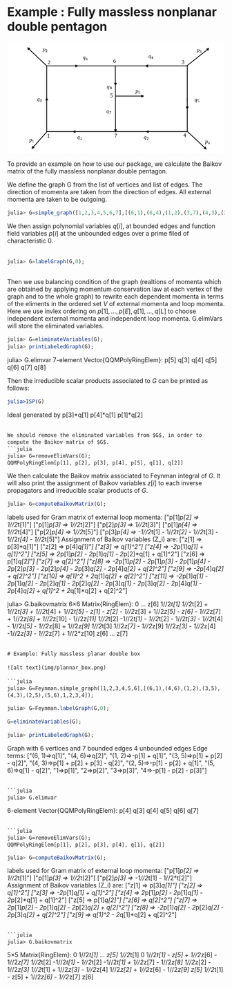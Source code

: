 # Example : Fully massless nonplanar double pentagon

![alt text](img/non_plannar_double_pentagon.png)

To provide an example on how to use our package, we calculate the Baikov matrix of the fully massless nonplanar double pentagon. 

We define the graph G from the list of vertices and list of edges. The direction of momenta are taken from the direction  of edges. All external momenta are taken to be outgoing.

```julia
julia> G=simple_graph([1,2,3,4,5,6,7],[(6,1),(6,4),(1,2),(3,7),(4,3),(2,7),(5,6),(7,5),1,2,3,4,5]);
```

We then assign polynomial variables $q[i]$,  at bounded edges and function field variables $p[i]$ at the unbounded edges over a prime filed of characteristic $0$.

```julia

julia> G=labelGraph(G,0);



```

Then we use balancing condition of the graph (realtions of momenta which are obtained by applying momentum conservation law at each vertex of the graph and to the whole graph) to rewrite each dependent momenta in terms of the eliments in the ordered set $V$ of external momenta and loop momenta. Here we use invlex ordering on $p[1],...,p[E],q[1],...,q[L]$ to choose independent external momenta and independent loop momenta. G.elimVars will store the eliminated variables.

```julia
julia> G=eliminateVariables(G);
julia> printLabeledGraph(G);
```
julia> G.elimvar
7-element Vector{QQMPolyRingElem}:
 p[5]
 q[3]
 q[4]
 q[5]
 q[6]
 q[7]
 q[8]

Then the irreducible scalar products associated to $G$ can be printed as follows:

```julia
julia>ISP(G)
```
Ideal generated by
  p[3]*q[1]
  p[4]*q[1]
  p[1]*q[2]
```

We should remove the eliminated variables from $G$, in order to compute the Baikov matrix of $G$.
```julia
julia> G=removeElimVars(G);
QQMPolyRingElem[p[1], p[2], p[3], p[4], p[5], q[1], q[2]]
```


We then calculate the Baikov matrix associated to Feynman integral of $G$. It will also print the assignment of Baikov variables $z[i]$ to each inverse propagators and irreducible scalar products of $G$.

```julia
julia> G=computeBaikovMatrix(G);
```
labels used for Gram matrix of external loop momenta:
["p[1]*p[2] => 1//2*t[1]"]
["p[1]*p[3] => 1//2*t[2]"]
["p[2]*p[3] => 1//2*t[3]"]
["p[1]*p[4] => 1//2*t[4]"]
["p[2]*p[4] => 1//2*t[5]"]
["p[3]*p[4] => -1//2*t[1] - 1//2*t[2] - 1//2*t[3] - 1//2*t[4] - 1//2*t[5]"]
Assignment of Baikov variables (Z_i) are:
["z[1] => p[3]*q[1]"]
["z[2] => p[4]*q[1]"]
["z[3] => q[1]^2"]
["z[4] => -2*p[1]*q[1] + q[1]^2"]
["z[5] => 2*p[1]*p[2] - 2*p[1]*q[1] - 2*p[2]*q[1] + q[1]^2"]
["z[6] => p[1]*q[2]"]
["z[7] => q[2]^2"]
["z[8] => -2*p[1]*p[2] - 2*p[1]*p[3] - 2*p[1]*p[4] - 2*p[2]*p[3] - 2*p[2]*p[4] - 2*p[3]*q[2] - 2*p[4]*q[2] + q[2]^2"]
["z[9] => -2*p[4]*q[2] + q[2]^2"]
["z[10] => q[1]^2 + 2*q[1]*q[2] + q[2]^2"]
["z[11] => -2*p[1]*q[1] - 2*p[1]*q[2] - 2*p[2]*q[1] - 2*p[2]*q[2] - 2*p[3]*q[1] - 2*p[3]*q[2] - 2*p[4]*q[1] - 2*p[4]*q[2] + q[1]^2 + 2*q[1]*q[2] + q[2]^2"]

julia> G.baikovmatrix
6×6 Matrix{RingElem}:
 0                      …  z[6]
 1//2*t[1]                 1//2*t[2] + 1//2*t[3] + 1//2*t[4] + 1//2*t[5] - z[1] - z[2] - 1//2*z[3] + 1//2*z[5] - z[6] - 1//2*z[7] + 1//2*z[8] + 1//2*z[10] - 1//2*z[11]
 1//2*t[2]                 -1//2*t[1] - 1//2*t[2] - 1//2*t[3] - 1//2*t[4] - 1//2*t[5] - 1//2*z[8] + 1//2*z[9]
 1//2*t[3]                 1//2*z[7] - 1//2*z[9]
 1//2*z[3] - 1//2*z[4]     -1//2*z[3] - 1//2*z[7] + 1//2*z[10]
 z[6]                   …  z[7]
```

# Example: Fully massless planar double box 

![alt text](img/plannar_box.png)

```julia
julia> G=Feynman.simple_graph([1,2,3,4,5,6],[(6,1),(4,6),(1,2),(3,5),(4,3),(2,5),(5,6),1,2,3,4]);
```

```julia
julia> G=Feynman.labelGraph(G,0);
```

```julia
G=eliminateVariables(G);
```

```julia
julia> printLabeledGraph(G);
````
Graph with 6 vertices and 7 bounded edges 4 unbounded edges
Edge terms:
["(6, 1)=>q[1]", "(4, 6)=>q[2]", "(1, 2)=>-p[1] + q[1]", "(3, 5)=>p[1] + p[2] - q[2]", "(4, 3)=>p[1] + p[2] + p[3] - q[2]", "(2, 5)=>-p[1] - p[2] + q[1]", "(5, 6)=>q[1] - q[2]", "1=>p[1]", "2=>p[2]", "3=>p[3]", "4=>-p[1] - p[2] - p[3]"]
```

```julia
julia> G.elimvar
````
6-element Vector{QQMPolyRingElem}:
 p[4]
 q[3]
 q[4]
 q[5]
 q[6]
 q[7]
```

```julia
julia> G=removeElimVars(G);
QQMPolyRingElem[p[1], p[2], p[3], p[4], q[1], q[2]]
```

```julia
julia> G=computeBaikovMatrix(G);
```
labels used for Gram matrix of external loop momenta:
["p[1]*p[2] => 1//2*t[1]"]
["p[1]*p[3] => 1//2*t[2]"]
["p[2]*p[3] => -1//2*t[1] - 1//2*t[2]"]
Assignment of Baikov variables (Z_i) are:
["z[1] => p[3]*q[1]"]
["z[2] => q[1]^2"]
["z[3] => -2*p[1]*q[1] + q[1]^2"]
["z[4] => 2*p[1]*p[2] - 2*p[1]*q[1] - 2*p[2]*q[1] + q[1]^2"]
["z[5] => p[1]*q[2]"]
["z[6] => q[2]^2"]
["z[7] => 2*p[1]*p[2] - 2*p[1]*q[2] - 2*p[2]*q[2] + q[2]^2"]
["z[8] => -2*p[1]*q[2] - 2*p[2]*q[2] - 2*p[3]*q[2] + q[2]^2"]
["z[9] => q[1]^2 - 2*q[1]*q[2] + q[2]^2"]
```

```julia
julia> G.baikovmatrix
```
5×5 Matrix{RingElem}:
 0                      1//2*t[1]                                 …  z[5]
 1//2*t[1]              0                                            1//2*t[1] - z[5] + 1//2*z[6] - 1//2*z[7]
 1//2*t[2]              -1//2*t[1] - 1//2*t[2]                       -1//2*t[1] + 1//2*z[7] - 1//2*z[8]
 1//2*z[2] - 1//2*z[3]  1//2*t[1] + 1//2*z[3] - 1//2*z[4]            1//2*z[2] + 1//2*z[6] - 1//2*z[9]
 z[5]                   1//2*t[1] - z[5] + 1//2*z[6] - 1//2*z[7]     z[6]

```
